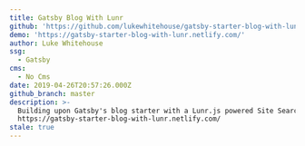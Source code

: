 ```yaml
---
title: Gatsby Blog With Lunr
github: 'https://github.com/lukewhitehouse/gatsby-starter-blog-with-lunr'
demo: 'https://gatsby-starter-blog-with-lunr.netlify.com/'
author: Luke Whitehouse
ssg:
  - Gatsby
cms:
  - No Cms
date: 2019-04-26T20:57:26.000Z
github_branch: master
description: >-
  Building upon Gatsby's blog starter with a Lunr.js powered Site Search.
  https://gatsby-starter-blog-with-lunr.netlify.com/
stale: true
---
```

